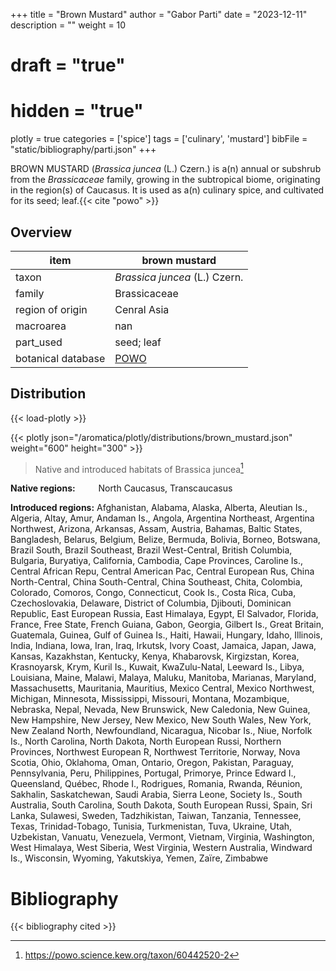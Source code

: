 +++
title = "Brown Mustard"
author = "Gabor Parti"
date = "2023-12-11"
description = ""
weight = 10
# draft = "true"
# hidden = "true"
plotly = true
categories = ['spice']
tags = ['culinary', 'mustard']
bibFile = "static/bibliography/parti.json"
+++

 [<i class="fab fa-wikipedia-w"></i>](https://en.wikipedia.org/wiki/Brassica_juncea)

<center>



</center>

BROWN MUSTARD (*Brassica juncea* (L.) Czern.) is a(n) annual or subshrub from the *Brassicaceae* family, growing in the subtropical biome, originating in the region(s) of Caucasus. It is used as a(n) culinary spice, and cultivated for its seed; leaf.{{< cite "powo" >}}

## Overview

|       item       |                    brown mustard                    |
|------------------|-----------------------------------------------------|
|       taxon      |            *Brassica juncea* (L.) Czern.            |
|      family      |                     Brassicaceae                    |
| region of origin |                     Cenral Asia                     |
|     macroarea    |                         nan                         |
|     part_used    |                      seed; leaf                     |
|botanical database|[POWO](https://powo.science.kew.org/taxon/60442520-2)|



## Distribution

{{< load-plotly >}}

{{< plotly json="/aromatica/plotly/distributions/brown_mustard.json" weight="600" height="300" >}}

>Native and introduced habitats of Brassica juncea[^powo]

[^powo]: https://powo.science.kew.org/taxon/60442520-2

<p style="text-align:left;">

**Native regions:** &ensp; &ensp; &ensp; North Caucasus, Transcaucasus

**Introduced regions:** Afghanistan, Alabama, Alaska, Alberta, Aleutian Is., Algeria, Altay, Amur, Andaman Is., Angola, Argentina Northeast, Argentina Northwest, Arizona, Arkansas, Assam, Austria, Bahamas, Baltic States, Bangladesh, Belarus, Belgium, Belize, Bermuda, Bolivia, Borneo, Botswana, Brazil South, Brazil Southeast, Brazil West-Central, British Columbia, Bulgaria, Buryatiya, California, Cambodia, Cape Provinces, Caroline Is., Central African Repu, Central American Pac, Central European Rus, China North-Central, China South-Central, China Southeast, Chita, Colombia, Colorado, Comoros, Congo, Connecticut, Cook Is., Costa Rica, Cuba, Czechoslovakia, Delaware, District of Columbia, Djibouti, Dominican Republic, East European Russia, East Himalaya, Egypt, El Salvador, Florida, France, Free State, French Guiana, Gabon, Georgia, Gilbert Is., Great Britain, Guatemala, Guinea, Gulf of Guinea Is., Haiti, Hawaii, Hungary, Idaho, Illinois, India, Indiana, Iowa, Iran, Iraq, Irkutsk, Ivory Coast, Jamaica, Japan, Jawa, Kansas, Kazakhstan, Kentucky, Kenya, Khabarovsk, Kirgizstan, Korea, Krasnoyarsk, Krym, Kuril Is., Kuwait, KwaZulu-Natal, Leeward Is., Libya, Louisiana, Maine, Malawi, Malaya, Maluku, Manitoba, Marianas, Maryland, Massachusetts, Mauritania, Mauritius, Mexico Central, Mexico Northwest, Michigan, Minnesota, Mississippi, Missouri, Montana, Mozambique, Nebraska, Nepal, Nevada, New Brunswick, New Caledonia, New Guinea, New Hampshire, New Jersey, New Mexico, New South Wales, New York, New Zealand North, Newfoundland, Nicaragua, Nicobar Is., Niue, Norfolk Is., North Carolina, North Dakota, North European Russi, Northern Provinces, Northwest European R, Northwest Territorie, Norway, Nova Scotia, Ohio, Oklahoma, Oman, Ontario, Oregon, Pakistan, Paraguay, Pennsylvania, Peru, Philippines, Portugal, Primorye, Prince Edward I., Queensland, Québec, Rhode I., Rodrigues, Romania, Rwanda, Réunion, Sakhalin, Saskatchewan, Saudi Arabia, Sierra Leone, Society Is., South Australia, South Carolina, South Dakota, South European Russi, Spain, Sri Lanka, Sulawesi, Sweden, Tadzhikistan, Taiwan, Tanzania, Tennessee, Texas, Trinidad-Tobago, Tunisia, Turkmenistan, Tuva, Ukraine, Utah, Uzbekistan, Vanuatu, Venezuela, Vermont, Vietnam, Virginia, Washington, West Himalaya, West Siberia, West Virginia, Western Australia, Windward Is., Wisconsin, Wyoming, Yakutskiya, Yemen, Zaïre, Zimbabwe

</p>



# Bibliography

{{< bibliography cited >}}

